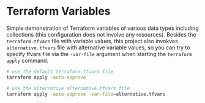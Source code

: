 # Terraform Variables
Simple demonstration of Terraform variables of various data types including collections (this configuration does not involve any resources). Besides the `terraform.tfvars` file with variable values, this project also invokves `alternative.tfvars` file with alternative variable values, so you can try to specify tfvars file via the `-var-file` argument when starting the `terraform apply` command.

```bash
# use the default terraform.tfvars file 
tarraform apply -auto-approve

# use the alternative alternative.tfvars file
tarraform apply -auto-approve -var-file=alternative.tfvars
```

